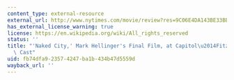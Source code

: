 ```yaml
---
content_type: external-resource
external_url: http://www.nytimes.com/movie/review?res=9C06E4DA143BE33BBC4D53DFB5668383659EDE
has_external_license_warning: true
license: https://en.wikipedia.org/wiki/All_rights_reserved
status: ''
title: "'Naked City,' Mark Hellinger's Final Film, at Capitol\u2014Fitzgerald Heads\
  \ Cast"
uid: fb74dfa9-2357-4247-ba1b-434b47d5559d
wayback_url: ''
---
```

